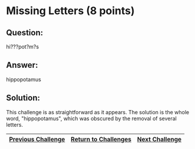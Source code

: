 # Missing Letters (8 points)

## Question:

hi???pot?m?s

## Answer:

hippopotamus

## Solution:

This challenge is as straightforward as it appears. The solution is the whole word, "hippopotamus", which was obscured by the removal of several letters.

| [Previous Challenge](/Challenges/Analyze/3/README.md#top) | [Return to Challenges](/Challenges/../../../#modules) | [Next Challenge](/Challenges/Analyze/5/README.md#top) |
| :------- | :-----: | ------: |